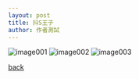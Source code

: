 ```yaml
---
layout: post
title: 抖S王子
author: 作者測試
---
```


![image001](https://i.ibb.co/DMj0kN3/002.jpg)
![image002](https://i.ibb.co/WF5Jp9r/001.jpg)
![image003](https://i.ibb.co/dPywyJb/003.jpg)





[back](https://allforyanchen.github.io/)
